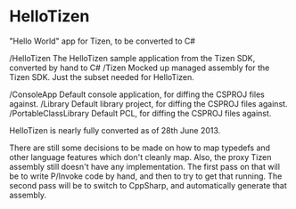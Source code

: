HelloTizen
==========

"Hello World" app for Tizen, to be converted to C#

/HelloTizen                   The HelloTizen sample application from the Tizen SDK, converted by hand to C#
/Tizen                        Mocked up managed assembly for the Tizen SDK.   Just the subset needed for HelloTizen.

/ConsoleApp                   Default console application, for diffing the CSPROJ files against.
/Library                      Default library project, for diffing the CSPROJ files against.
/PortableClassLibrary         Default PCL, for diffing the CSPROJ files against.

HelloTizen is nearly fully converted as of 28th June 2013.

There are still some decisions to be made on how to map typedefs and other language features which don't cleanly map.
Also, the proxy Tizen assembly still doesn't have any implementation.
The first pass on that will be to write P/Invoke code by hand, and then to try to get that running.
The second pass will be to switch to CppSharp, and automatically generate that assembly.

